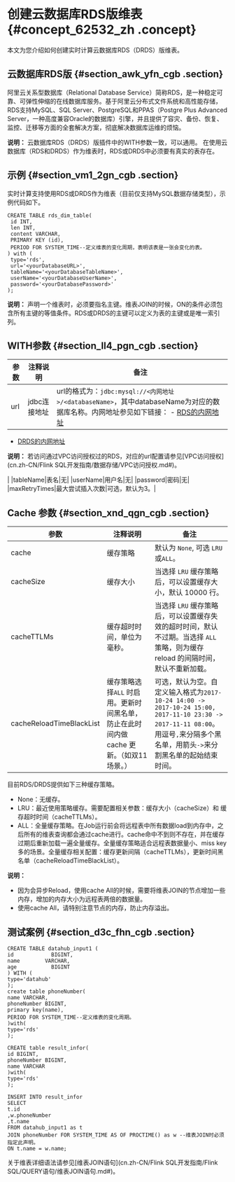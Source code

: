 # 创建云数据库RDS版维表 {#concept_62532_zh .concept}

本文为您介绍如何创建实时计算云数据库RDS（DRDS）版维表。

## 云数据库RDS版 {#section_awk_yfn_cgb .section}

阿里云关系型数据库（Relational Database Service）简称RDS，是一种稳定可靠、可弹性伸缩的在线数据库服务。基于阿里云分布式文件系统和高性能存储，RDS支持MySQL、SQL Server、PostgreSQL和PPAS（Postgre Plus Advanced Server，一种高度兼容Oracle的数据库）引擎，并且提供了容灾、备份、恢复、监控、迁移等方面的全套解决方案，彻底解决数据库运维的烦恼。

**说明：** 云数据库RDS（DRDS）版插件中的WITH参数一致，可以通用。 在使用云数据库（RDS和DRDS）作为维表时，RDS或DRDS中必须要有真实的表存在。

## 示例 {#section_vm1_2gn_cgb .section}

实时计算支持使用RDS或DRDS作为维表（目前仅支持MySQL数据存储类型），示例代码如下。

``` {#codeblock_siy_bqs_4ed .language-sql}
CREATE TABLE rds_dim_table(
 id INT,
 len INT,
 content VARCHAR,
 PRIMARY KEY (id),
 PERIOD FOR SYSTEM_TIME--定义维表的变化周期，表明该表是一张会变化的表。
) with (
 type='rds',
 url='<yourDatabaseURL>',
 tableName='<yourDatabaseTableName>',
 userName='<yourDatabaseUserName>',
 password='<yourDatabasePassword>'
);
```

**说明：** 声明一个维表时，必须要指名主键。维表JOIN的时候，ON的条件必须包含所有主键的等值条件。RDS或DRDS的主键可以定义为表的主键或是唯一索引列。

## WITH参数 {#section_ll4_pgn_cgb .section}

|参数|注释说明|备注|
|--|----|--|
|url|jdbc连接地址|url的格式为：`jdbc:mysql://<内网地址>/<databaseName>`，其中databaseName为对应的数据库名称。内网地址参见如下链接： -   [RDS的内网地址](https://help.aliyun.com/document_detail/26128.html?spm=5176.doc43185.6.581.rxQuNz)
-   [DRDS的内网地址](https://help.aliyun.com/document_detail/56494.html)

 **说明：** 若访问通过VPC访问授权过的RDS，对应的url配置请参见[VPC访问授权](cn.zh-CN/Flink SQL开发指南/数据存储/VPC访问授权.md#)。

 |
|tableName|表名|无|
|userName|用户名|无|
|password|密码|无|
|maxRetryTimes|最大尝试插入次数|可选，默认为3。|

## Cache 参数 {#section_xnd_qgn_cgb .section}

|参数|注释说明|备注|
|--|----|--|
|cache|缓存策略|默认为 `None`, 可选 `LRU`或`ALL`。|
|cacheSize|缓存大小|当选择 `LRU` 缓存策略后，可以设置缓存大小，默认 10000 行。|
|cacheTTLMs|缓存超时时间，单位为毫秒。|当选择 `LRU` 缓存策略后，可以设置缓存失效的超时时间，默认不过期。当选择 `ALL` 策略，则为缓存reload 的间隔时间，默认不重新加载。|
|cacheReloadTimeBlackList|缓存策略选择`ALL` 时启用。更新时间黑名单，防止在此时间内做cache 更新。（如双11场景。）|可选，默认为空。自定义输入格式为`2017-10-24 14:00 -> 2017-10-24 15:00, 2017-11-10 23:30 -> 2017-11-11 08:00`。用逗号`,`来分隔多个黑名单，用箭头`->`来分割黑名单的起始结束时间。|

目前RDS/DRDS提供如下三种缓存策略。

-   None：无缓存。
-   LRU：最近使用策略缓存。需要配置相关参数：缓存大小（cacheSize）和 缓存超时时间（cacheTTLMs）。
-   ALL：全量缓存策略。在Job运行前会将远程表中所有数据load到内存中，之后所有的维表查询都会通过cache进行。cache命中不到则不存在，并在缓存过期后重新加载一遍全量缓存。全量缓存策略适合远程表数据量小、miss key多的场景。全量缓存相关配置：缓存更新间隔（cacheTTLMs），更新时间黑名单（cacheReloadTimeBlackList）。

**说明：** 

-   因为会异步Reload，使用cache All的时候，需要将维表JOIN的节点增加一些内存，增加的内存大小为远程表两倍的数据量。
-   使用cache All，请特别注意节点的内存，防止内存溢出。

## 测试案例 {#section_d3c_fhn_cgb .section}

``` {#codeblock_x0m_4il_dmz .language-SQL}
CREATE TABLE datahub_input1 (
id            BIGINT,
name        VARCHAR,
age           BIGINT
) WITH (
type='datahub'
);
create table phoneNumber(
name VARCHAR,
phoneNumber BIGINT,
primary key(name),
PERIOD FOR SYSTEM_TIME--定义维表的变化周期。
)with(
type='rds'
);

CREATE table result_infor(
id BIGINT,
phoneNumber BIGINT,
name VARCHAR
)with(
type='rds'
);

INSERT INTO result_infor
SELECT
t.id
,w.phoneNumber
,t.name
FROM datahub_input1 as t
JOIN phoneNumber FOR SYSTEM_TIME AS OF PROCTIME() as w --维表JOIN时必须指定此声明。
ON t.name = w.name;
```

关于维表详细语法请参见[维表JOIN语句](cn.zh-CN/Flink SQL开发指南/Flink SQL/QUERY语句/维表JOIN语句.md#)。

